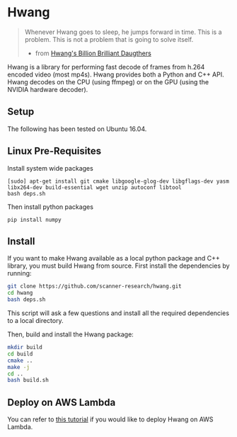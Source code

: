 # Hwang

> Whenever Hwang goes to sleep, he jumps forward in time. This is a problem.
> This is not a problem that is going to solve itself.
> - from [Hwang's Billion Brilliant Daugthers](http://www.lightspeedmagazine.com/fiction/hwangs-billion-brilliant-daughters)

Hwang is a library for performing fast decode of frames from h.264
encoded video (most mp4s). Hwang provides both a Python and C++ API. Hwang
decodes on the CPU (using ffmpeg) or on the GPU (using the NVIDIA hardware
decoder).

## Setup

The following has been tested on Ubuntu 16.04.

## Linux Pre-Requisites
Install system wide packages
```
[sudo] apt-get install git cmake libgoogle-glog-dev libgflags-dev yasm libx264-dev build-essential wget unzip autoconf libtool
bash deps.sh
```

Then install python packages
```
pip install numpy
```

## Install

If you want to make Hwang available as a local python package and C++ library,
you must build Hwang from source. First install the dependencies by running:
```bash
git clone https://github.com/scanner-research/hwang.git
cd hwang
bash deps.sh
```
This script will ask a few questions and install all the required dependencies
to a local directory.

Then, build and install the Hwang package:
```bash
mkdir build
cd build
cmake ..
make -j
cd ..
bash build.sh
```

## Deploy on AWS Lambda

You can refer to [this tutorial](./lambda.md) if you would like to deploy Hwang on AWS Lambda.
